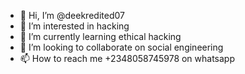 - 👋 Hi, I’m @deekredited07
- 👀 I’m interested in hacking
- 🌱 I’m currently learning ethical hacking
- 💞️ I’m looking to collaborate on social engineering 
- 📫 How to reach me +2348058745978 on whatsapp

<!---
deekredited07/deekredited07 is a ✨ special ✨ repository because its `README.md` (this file) appears on your GitHub profile.
You can click the Preview link to take a look at your changes.
--->
